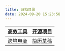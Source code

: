 ```yaml
---
title: 归档目录
date: 2024-09-20 15:23:58
---
```


| [高效工具](../tools/)           | [开源项目](../github/) |                    
|-----------------------------|--------------------|
| [跨境电商](../categories/跨境电商/) | [简历草稿](../resume/) |                    